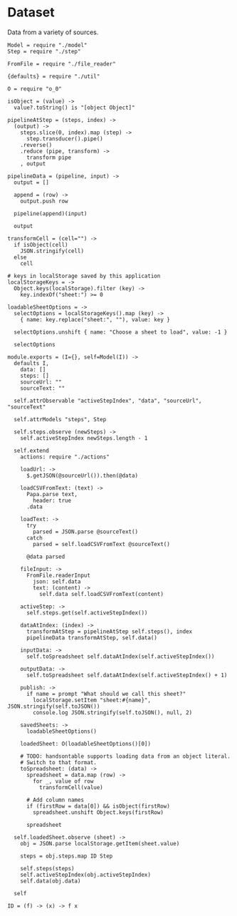 Dataset
=======

Data from a variety of sources.

    Model = require "./model"
    Step = require "./step"

    FromFile = require "./file_reader"

    {defaults} = require "./util"

    O = require "o_0"

    isObject = (value) ->
      value?.toString() is "[object Object]"

    pipelineAtStep = (steps, index) ->
      (output) ->
        steps.slice(0, index).map (step) ->
          step.transducer().pipe()
        .reverse()
        .reduce (pipe, transform) ->
          transform pipe
        , output

    pipelineData = (pipeline, input) ->
      output = []

      append = (row) ->
        output.push row

      pipeline(append)(input)

      output

    transformCell = (cell="") ->
      if isObject(cell)
        JSON.stringify(cell)
      else
        cell

    # keys in localStorage saved by this application
    localStorageKeys = ->
      Object.keys(localStorage).filter (key) ->
        key.indexOf("sheet:") >= 0

    loadableSheetOptions = ->
      selectOptions = localStorageKeys().map (key) ->
        { name: key.replace("sheet:", ""), value: key }

      selectOptions.unshift { name: "Choose a sheet to load", value: -1 }

      selectOptions

    module.exports = (I={}, self=Model(I)) ->
      defaults I,
        data: []
        steps: []
        sourceUrl: ""
        sourceText: ""

      self.attrObservable "activeStepIndex", "data", "sourceUrl", "sourceText"

      self.attrModels "steps", Step

      self.steps.observe (newSteps) ->
        self.activeStepIndex newSteps.length - 1

      self.extend
        actions: require "./actions"

        loadUrl: ->
          $.getJSON(@sourceUrl()).then(@data)

        loadCSVFromText: (text) ->
          Papa.parse text,
            header: true
          .data

        loadText: ->
          try
            parsed = JSON.parse @sourceText()
          catch
            parsed = self.loadCSVFromText @sourceText()

          @data parsed

        fileInput: ->
          FromFile.readerInput
            json: self.data
            text: (content) ->
              self.data self.loadCSVFromText(content)

        activeStep: ->
          self.steps.get(self.activeStepIndex())

        dataAtIndex: (index) ->
          transformAtStep = pipelineAtStep self.steps(), index
          pipelineData transformAtStep, self.data()

        inputData: ->
          self.toSpreadsheet self.dataAtIndex(self.activeStepIndex())

        outputData: ->
          self.toSpreadsheet self.dataAtIndex(self.activeStepIndex() + 1)

        publish: ->
          if name = prompt "What should we call this sheet?"
            localStorage.setItem "sheet:#{name}", JSON.stringify(self.toJSON())
            console.log JSON.stringify(self.toJSON(), null, 2)

        savedSheets: ->
          loadableSheetOptions()

        loadedSheet: O(loadableSheetOptions()[0])

        # TODO: handsontable supports loading data from an object literal.
        # Switch to that format.
        toSpreadsheet: (data) ->
          spreadsheet = data.map (row) ->
            for _, value of row
              transformCell(value)

          # Add column names
          if (firstRow = data[0]) && isObject(firstRow)
            spreadsheet.unshift Object.keys(firstRow)

          spreadsheet

      self.loadedSheet.observe (sheet) ->
        obj = JSON.parse localStorage.getItem(sheet.value)

        steps = obj.steps.map ID Step

        self.steps(steps)
        self.activeStepIndex(obj.activeStepIndex)
        self.data(obj.data)

      self

    ID = (f) -> (x) -> f x
